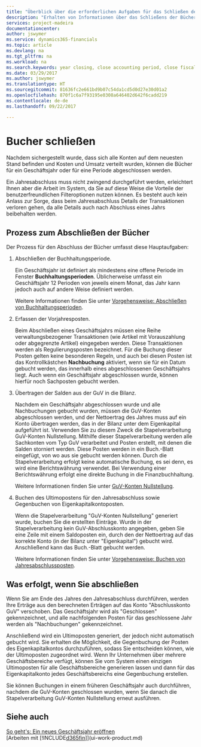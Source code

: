 ```yaml
---
title: "Überblick über die erforderlichen Aufgaben für das Schließen der Bücher| Microsoft Docs"
description: "Erhalten von Informationen über das Schließens der Bücher für ein Geschäftsjahr oder für eine Periode, und was passiert, nachdem Sie das Jahr abgeschloßen haben."
services: project-madeira
documentationcenter: 
author: jswymer
ms.service: dynamics365-financials
ms.topic: article
ms.devlang: na
ms.tgt_pltfrm: na
ms.workload: na
ms.search.keywords: year closing, close accounting period, close fiscal year, bank account detailed trial balance
ms.date: 03/29/2017
ms.author: jswymer
ms.translationtype: HT
ms.sourcegitcommit: 81636fc2e661bd9b07c54da1cd5d0d27e30d01a2
ms.openlocfilehash: 870f1c6a7f93195e0308a646402d642f6cadd219
ms.contentlocale: de-de
ms.lasthandoff: 09/22/2017

---
```

# <a name="closing-the-books"></a>Bucher schließen
Nachdem sichergestellt wurde, dass sich alle Konten auf dem neuesten Stand befinden und Kosten und Umsatz verteilt wurden, können die Bücher für ein Geschäftsjahr oder für eine Periode abgeschlossen werden.

Ein Jahresabschluss muss nicht zwingend durchgeführt werden, erleichtert Ihnen aber die Arbeit im System, da Sie auf diese Weise die Vorteile der benutzerfreundlichen Filteroptionen nutzen können. Es besteht auch kein Anlass zur Sorge, dass beim Jahresabschluss Details der Transaktionen verloren gehen, da alle Details auch nach Abschluss eines Jahrs beibehalten werden.

## <a name="closing-book-process"></a>Prozess zum Abschließen der Bücher
Der Prozess für den Abschluss der Bücher umfasst diese Hauptaufgaben:

1. Abschließen der Buchhaltungsperiode.

    Ein Geschäftsjahr ist definiert als mindestens eine offene Periode im Fenster **Buchhaltungsperioden**. Üblicherweise umfasst ein Geschäftsjahr 12 Perioden von jeweils einem Monat, das Jahr kann jedoch auch auf andere Weise definiert werden.

    Weitere Informationen finden Sie unter [Vorgehensweise: Abschließen von Buchhaltungsperioden](year-close-account-periods.md).
2. Erfassen der Vorjahresposten.

    Beim Abschließen eines Geschäftsjahrs müssen eine Reihe verwaltungsbezogener Transaktionen (wie Artikel mit Vorauszahlung oder abgegrenzte Artikel) eingegeben werden. Diese Transaktionen werden als Regulierungsposten bezeichnet. Für die Buchung dieser Posten gelten keine besonderen Regeln, und auch bei diesen Posten ist das Kontrollkästchen **Nachbuchung** aktiviert, wenn sie für ein Datum gebucht werden, das innerhalb eines abgeschlossenen Geschäftsjahrs liegt. Auch wenn ein Geschäftsjahr abgeschlossen wurde, können hierfür noch Sachposten gebucht werden.
3. Übertragen der Salden aus der GuV in die Bilanz.

    Nachdem ein Geschäftsjahr abgeschlossen wurde und alle Nachbuchungen gebucht wurden, müssen die GuV-Konten abgeschlossen werden, und der Nettoertrag des Jahres muss auf ein Konto übertragen werden, das in der Bilanz unter dem Eigenkapital aufgeführt ist. Verwenden Sie zu diesem Zweck die Stapelverarbeitung GuV-Konten Nullstellung. Mithilfe dieser Stapelverarbeitung werden alle Sachkonten vom Typ GuV verarbeitet und Posten erstellt, mit denen die Salden storniert werden. Diese Posten werden in ein Buch.-Blatt eingefügt, von wo aus sie gebucht werden können. Durch die Stapelverarbeitung erfolgt keine automatische Buchung, es sei denn, es wird eine Berichtswährung verwendet. Bei Verwendung einer Berichtswährung erfolgt eine direkte Buchung in die Finanzbuchhaltung.

    Weitere Informationen finden Sie unter [GuV-Konten Nullstellung](year-close-income-statement.md).
4. Buchen des Ultimopostens für den Jahresabschluss sowie Gegenbuchen von Eigenkapitalkontoposten.

    Wenn die Stapelverarbeitung "GuV-Konten Nullstellung" generiert wurde, buchen Sie die erstellten Einträge. Wurde in der Stapelverarbeitung kein GuV-Abschlusskonto angegeben, geben Sie eine Zeile mit einem Saldoposten ein, durch den der Nettoertrag auf das korrekte Konto (in der Bilanz unter "Eigenkapital") gebucht wird. Anschließend kann das Buch.-Blatt gebucht werden.

    Weitere Informationen finden Sie unter [Vorgehensweise: Buchen von Jahresabschlussposten](year-how-post-year-end-close-entry.md).

## <a name="what-happens-when-you-close"></a>Was erfolgt, wenn Sie abschließen
Wenn Sie am Ende des Jahres den Jahresabschluss durchführen, werden Ihre Erträge aus den berechneten Erträgen auf das Konto "Abschlusskonto GuV" verschoben. Das Geschäftsjahr wird als "Geschlossen" gekennzeichnet, und alle nachfolgenden Posten für das geschlossene Jahr werden als "Nachbuchungen" gekennzeichnet.

Anschließend wird ein Ultimoposten generiert, der jedoch nicht automatisch gebucht wird. Sie erhalten die Möglichkeit, die Gegenbuchung der Posten des Eigenkapitalkontos durchzuführen, sodass Sie entscheiden können, wie der Ultimoposten zugeordnet wird. Wenn Ihr Unternehmen über mehrere Geschäftsbereiche verfügt, können Sie vom System einen einzigen Ultimoposten für alle Geschäftsbereiche generieren lassen und dann für das Eigenkapitalkonto jedes Geschäftsbereichs eine Gegenbuchung erstellen.

Sie können Buchungen in einem früheren Geschäftsjahr auch durchführen, nachdem die GuV-Konten geschlossen wurden, wenn Sie danach die Stapelverarbeitung GuV-Konten Nullstellung erneut ausführen.

## <a name="see-also"></a>Siehe auch
[So geht's: Ein neues Geschäftsjahr eröffnen](finance-how-open-new-fiscal-year.md)  
[Arbeiten mit [!INCLUDE[d365fin](includes/d365fin_md.md)]](ui-work-product.md)

